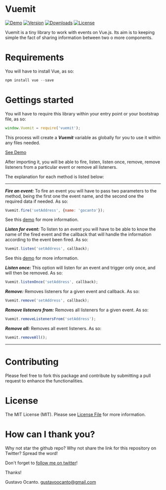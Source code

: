 # Vuemit

<a href="https://github.com/gocanto/google-autocomplete/blob/master/src/js/Components/googleAutocomplete.vue#L70"><img src="https://img.shields.io/badge/online-demo-green.svg" alt="Demo"></a>
<a href="https://www.npmjs.com/package/google-autocomplete-vue"><img src="https://img.shields.io/npm/v/vuemit.svg" alt="Version"></a>
<a href="https://www.npmjs.com/package/google-autocomplete-vue"><img src="https://img.shields.io/npm/dt/vuemit.svg" alt="Downloads"></a>
<a href="https://github.com/gocanto/vuemit/blob/master/LICENSE"><img src="https://img.shields.io/npm/l/easiest-js-validator.svg" alt="License"></a>


Vuemit is a tiny library to work with events on Vue.js. Its aim is to keeping simple the fact of sharing information between two o more components.


# Requirements

You will have to install Vue, as so: 

```js
npm install vue --save
```


# Gettings started


You will have to require this library within your entry point or your bootstrap file, as so: 

```js
window.Vuemit = require('vuemit');
```

This process will create a ***Vuemit*** variable as globally for you to use it within any files needed.

<a href="https://github.com/gocanto/vuemit/blob/master/LICENSE">See Demo</a>


After importing it, you will be able to fire, listen, listen once, remove, remove listeners from a particular event or remove all listeners. 

The explanation for each method is listed below: 

----------

***Fire an event:*** To fire an event you will have to pass two parameters to the method, being the first one the event name, and the second one the required data if needed. As so: 

```js
Vuemit.fire('setAddress', {name: 'gocanto'});    
```

See this <a href="https://github.com/gocanto/google-autocomplete/blob/master/src/js/Components/googleAutocomplete.vue#L70">demo</a> for more information.


***Listen for event:*** To listen to an event you will have to be able to know the name of the fired event and the callback that will handle the information according to the event been fired. As so: 

```js
Vuemit.listen('setAddress', callback);
```

See this <a href="https://github.com/gocanto/google-autocomplete/blob/master/src/js/demo.js#L23">demo</a> for more information.


***Listen once:*** This option will listen for an event and trigger only once, and will then be removed. As so: 

```js
Vuemit.listenOnce('setAddress', callback);
``` 

***Remove:*** Removes listeners for a given event and callback. As so:

```js
Vuemit.remove('setAddress', callback);
```

***Remove listeners from:*** Removes all listeners for a given event. As so:

```js
Vuemit.removeListenersFrom('setAddress');
```

***Remove all:*** Removes all event listeners. As so: 

```js
Vuemit.removeAll();
```

----------

# Contributing

Please feel free to fork this package and contribute by submitting a pull request to enhance the functionalities.


# License

The MIT License (MIT). Please see [License File](LICENSE.md) for more information.


# How can I thank you?
Why not star the github repo? Why not share the link for this repository on Twitter? Spread the word!


Don't forget to [follow me on twitter](https://twitter.com/gocanto)!

Thanks!

Gustavo Ocanto.
gustavoocanto@gmail.com

